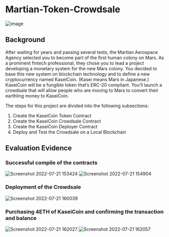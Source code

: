 # Martian-Token-Crowdsale

![image](https://user-images.githubusercontent.com/99493522/179750177-60d49146-c0e6-4932-b38c-58fe19067c88.png)

## Background
After waiting for years and passing several tests, the Martian Aerospace Agency selected you to become part of the first human colony on Mars. As a prominent fintech professional, they chose you to lead a project developing a monetary system for the new Mars colony. You decided to base this new system on blockchain technology and to define a new cryptocurrency named KaseiCoin. (Kasei means Mars in Japanese.)
KaseiCoin will be a fungible token that’s ERC-20 compliant. You’ll launch a crowdsale that will allow people who are moving to Mars to convert their earthling money to KaseiCoin.

The steps for this project are divided into the following subsections:

1. Create the KaseiCoin Token Contract
2. Create the KaseiCoin Crowdsale Contract
3. Create the KaseiCoin Deployer Contract
4. Deploy and Test the Crowdsale on a Local Blockchain

## Evaluation Evidence
### Successful compile of the contracts
![Screenshot 2022-07-21 153424](https://user-images.githubusercontent.com/98554773/180310871-19999e75-01a3-4b1a-a797-71f90e6648dd.png)
![Screenshot 2022-07-21 154904](https://user-images.githubusercontent.com/98554773/180310880-c198d4c4-0ee1-4a12-9a83-b3187e759297.png)
### Deployment of the Crowdsale 
![Screenshot 2022-07-21 160039](https://user-images.githubusercontent.com/98554773/180311623-f699fb05-d6e6-4556-b17d-d60baa1bfc49.png)
### Purchasing 4ETH of KaseiCoin and confirming the transaction and balance
![Screenshot 2022-07-21 162027](https://user-images.githubusercontent.com/98554773/180311985-6a39ba6d-8f0e-4307-b3a1-26696170438e.png)
![Screenshot 2022-07-21 162057](https://user-images.githubusercontent.com/98554773/180311990-23c69e21-17e6-4852-aa4d-c802ddf12c68.png)

